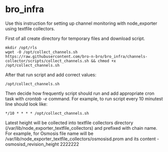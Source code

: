 # bro_infra
Use this instruction for setting up channel monitoring with node_exporter using textfile collectors.

First of all create directory for temporary files and download script.

``` 
mkdir /opt/rls
wget -O /opt/collect_channels.sh https://raw.githubusercontent.com/bro-n-bro/bro_infra/channels-collector/scripts/collect_channels.sh && chmod +x /opt/collect_channels.sh
```

After that run script and add correct values:
```
/opt/collect_channels.sh
```

Then decide how frequently script should run and add appropriate cron task with *crontab -e* command. 
For example, to run script every 10 minutest line should look like: 
```
*/10 * * * * /opt/collect_channels.sh
```

Latest height will be collected into textfile collectors directory (/var/lib/node_exporter_textfile_collectors) and prefixed with chain name.
For example, for Osmosis file name will be /var/lib/node_exporter_textfile_collectors/osmosisd.prom and its content - osmosisd_revision_height 2222222
